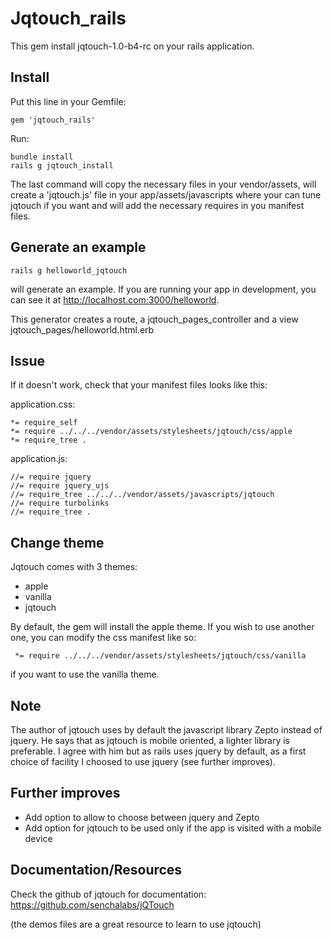 Jqtouch_rails
=============

This gem install jqtouch-1.0-b4-rc on your rails application.

Install
-------

Put this line in your Gemfile:

    gem 'jqtouch_rails'

Run:

    bundle install
    rails g jqtouch_install

The last command will copy the necessary files in your vendor/assets, will create a 'jqtouch.js' file in your app/assets/javascripts where your can tune jqtouch if you want and will add the necessary requires in you manifest files.

Generate an example
-------------------

    rails g helloworld_jqtouch

will generate an example. If you are running your app in development, you can see it at http://localhost.com:3000/helloworld.

This generator creates a route, a jqtouch_pages_controller and a view jqtouch_pages/helloworld.html.erb

Issue
-----

If it doesn't work, check that your manifest files looks like this:

application.css:

    *= require_self
    *= require ../../../vendor/assets/stylesheets/jqtouch/css/apple
    *= require_tree .

application.js:

    //= require jquery
    //= require jquery_ujs
    //= require_tree ../../../vendor/assets/javascripts/jqtouch
    //= require turbolinks
    //= require_tree .

Change theme
------------

Jqtouch comes with 3 themes:
* apple
* vanilla
* jqtouch

By default, the gem will install the apple theme. If you wish to use another one, you can modify the css manifest like so:

     *= require ../../../vendor/assets/stylesheets/jqtouch/css/vanilla

if you want to use the vanilla theme.

Note
----

The author of jqtouch uses by default the javascript library Zepto instead of jquery. He says that as jqtouch is mobile oriented, a lighter library is preferable. I agree with him but as rails uses jquery by default, as a first choice of facility I choosed to use jquery (see further improves).

Further improves
----------------

* Add option to allow to choose between jquery and Zepto
* Add option for jqtouch to be used only if the app is visited with a mobile device

Documentation/Resources
-----------------------

Check the github of jqtouch for documentation: https://github.com/senchalabs/jQTouch

(the demos files are a great resource to learn to use jqtouch)
